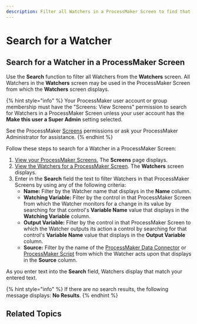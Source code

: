 ```yaml
---
description: Filter all Watchers in a ProcessMaker Screen to find that one you need.
---
```


# Search for a Watcher

## Search for a Watcher in a ProcessMaker Screen

Use the **Search** function to filter all Watchers from the **Watchers** screen. All Watchers in the **Watchers** screen may be used in the ProcessMaker Screen from which the **Watchers** screen displays.

{% hint style="info" %}
Your ProcessMaker user account or group membership must have the "Screens: View Screens" permission to search for Watchers in a ProcessMaker Screen unless your user account has the **Make this user a Super Admin** setting selected.

See the ProcessMaker [Screens](../../../../processmaker-administration/permission-descriptions-for-users-and-groups.md#screens) permissions or ask your ProcessMaker Administrator for assistance.
{% endhint %}

Follow these steps to search for a Watcher in a ProcessMaker Screen:

1. [View your ProcessMaker Screens.](../../manage-forms/view-all-forms.md) The **Screens** page displays.
2. [View the Watchers for a ProcessMaker Screen](view-watchers-for-a-screen.md#view-watchers-for-a-processmaker-screen). The **Watchers** screen displays.
3. Enter in the **Search** field the text to filter Watchers in that ProcessMaker Screens by using any of the following criteria:
   * **Name:** Filter by the Watcher name that displays in the **Name** column.
   * **Watching Variable:** Filter by the control in that ProcessMaker Screen from which the Watcher monitors for a change in its value by searching for that control's **Variable Name** value that displays in the **Watching Variable** column.
   * **Output Variable:** Filter by the control in that ProcessMaker Screen to which the Watcher outputs its action a control by searching for that control's **Variable Name** value that displays in the **Output Variable** column.
   * **Source:** Filter by the name of the [ProcessMaker Data Connector](../../../data-connector-management/what-is-a-data-connector.md) or [ProcessMaker Script](../../../scripts/what-is-a-script.md) from which the Watcher acts upon that displays in the **Source** column.

As you enter text into the **Search** field, Watchers display that match your entered text.

{% hint style="info" %}
If there are no search results, the following message displays: **No Results**.
{% endhint %}

## Related Topics



